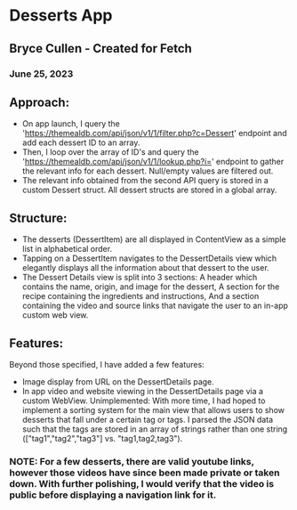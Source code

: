 # Desserts App
## Bryce Cullen - Created for Fetch
### June 25, 2023

## Approach:
- On app launch, I query the 'https://themealdb.com/api/json/v1/1/filter.php?c=Dessert' endpoint and add each dessert ID to an array.
- Then, I loop over the array of ID's and query the 'https://themealdb.com/api/json/v1/1/lookup.php?i=' endpoint to gather the relevant info for each dessert. Null/empty values are filtered out.
- The relevant info obtained from the second API query is stored in a custom Dessert struct. All dessert structs are stored in a global array.

## Structure:
- The desserts (DessertItem) are all displayed in ContentView as a simple list in alphabetical order.
- Tapping on a DessertItem navigates to the DessertDetails view which elegantly displays all the information about that dessert to the user.
- The Dessert Details view is split into 3 sections: A header which contains the name, origin, and image for the dessert, A section for the recipe containing the ingredients and instructions, And a section containing the video and source links that navigate the user to an in-app custom web view.

## Features:
Beyond those specified, I have added a few features:
- Image display from URL on the DessertDetails page.
- In app video and website viewing in the DessertDetails page via a custom WebView.
Unimplemented: With more time, I had hoped to implement a sorting system for the main view that allows users to show desserts that fall under a certain tag or tags. I parsed the JSON data such that the tags are stored in an array of strings rather than one string (["tag1","tag2","tag3"] vs. "tag1,tag2,tag3").

### NOTE: For a few desserts, there are valid youtube links, however those videos have since been made private or taken down. With further polishing, I would verify that the video is public before displaying a navigation link for it.
